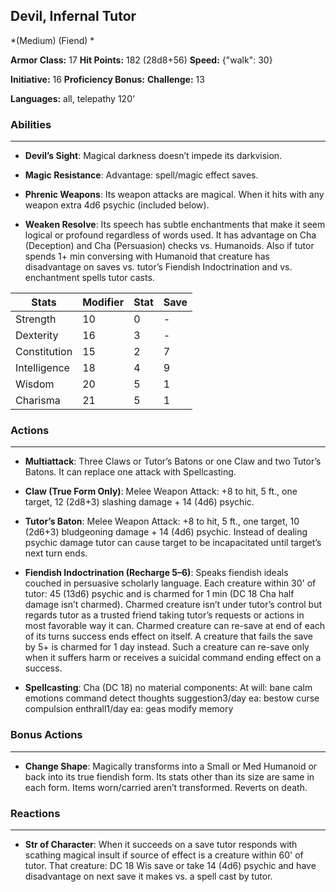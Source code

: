 ## Devil, Infernal Tutor
*(Medium) (Fiend) *

**Armor Class:** 17
**Hit Points:** 182 (28d8+56)
**Speed:** {"walk": 30}

**Initiative:** 16
**Proficiency Bonus:**
**Challenge:** 13

**Languages:** all, telepathy 120'

### Abilities
 --- 
- **Devil’s Sight**: Magical darkness doesn’t impede its darkvision.

- **Magic Resistance**: Advantage: spell/magic effect saves.

- **Phrenic Weapons**: Its weapon attacks are magical. When it hits with any weapon extra 4d6 psychic (included below).

- **Weaken Resolve**: Its speech has subtle enchantments that make it seem logical or profound regardless of words used. It has advantage on Cha (Deception) and Cha (Persuasion) checks vs. Humanoids. Also if tutor spends 1+ min conversing with Humanoid that creature has disadvantage on saves vs. tutor’s Fiendish Indoctrination and vs. enchantment spells tutor casts.



| Stats | Modifier | Stat | Save
| ---- | ---- | ---- | ---- |
| Strength | 10 | 0 | - |
| Dexterity | 16 | 3 | - |
| Constitution | 15 | 2 | 7 |
| Intelligence | 18 | 4 | 9 |
| Wisdom | 20 | 5 | 1 |
| Charisma | 21 | 5 | 1 |

### Actions
 --- 
- **Multiattack**: Three Claws or Tutor’s Batons or one Claw and two Tutor’s Batons. It can replace one attack with Spellcasting.

- **Claw (True Form Only)**: Melee Weapon Attack: +8 to hit, 5 ft., one target, 12 (2d8+3) slashing damage + 14 (4d6) psychic.

- **Tutor’s Baton**: Melee Weapon Attack: +8 to hit, 5 ft., one target, 10 (2d6+3) bludgeoning damage + 14 (4d6) psychic. Instead of dealing psychic damage tutor can cause target to be incapacitated until target’s next turn ends.

- **Fiendish Indoctrination (Recharge 5–6)**: Speaks fiendish ideals couched in persuasive scholarly language. Each creature within 30' of tutor: 45 (13d6) psychic and is charmed for 1 min (DC 18 Cha half damage isn’t charmed). Charmed creature isn’t under tutor’s control but regards tutor as a trusted friend taking tutor’s requests or actions in most favorable way it can. Charmed creature can re-save at end of each of its turns success ends effect on itself. A creature that fails the save by 5+ is charmed for 1 day instead. Such a creature can re-save only when it suffers harm or receives a suicidal command ending effect on a success.

- **Spellcasting**: Cha (DC 18) no material components: At will: bane calm emotions command detect thoughts suggestion3/day ea: bestow curse compulsion enthrall1/day ea: geas modify memory

### Bonus Actions
 --- 
- **Change Shape**: Magically transforms into a Small or Med Humanoid or back into its true fiendish form. Its stats other than its size are same in each form. Items worn/carried aren’t transformed. Reverts on death.

### Reactions
 --- 
- **Str of Character**: When it succeeds on a save tutor responds with scathing magical insult if source of effect is a creature within 60' of tutor. That creature: DC 18 Wis save or take 14 (4d6) psychic and have disadvantage on next save it makes vs. a spell cast by tutor.

